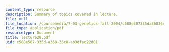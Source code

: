 ```yaml
---
content_type: resource
description: Summary of topics covered in lecture.
file: null
file_location: /coursemedia/7-03-genetics-fall-2004/c588e507335da36836c8ab3dfac22d01_lecture28.pdf
file_type: application/pdf
resourcetype: Document
title: lecture28.pdf
uid: c588e507-335d-a368-36c8-ab3dfac22d01
---
```

